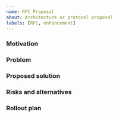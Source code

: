 ```yaml
---
name: RFC Proposal
about: Architecture or protocol proposal
labels: [RFC, enhancement]
---
```

### Motivation
### Problem
### Proposed solution
### Risks and alternatives
### Rollout plan
